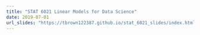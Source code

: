 ```yaml
---
title: "STAT 6021 Linear Models for Data Science"
date: 2019-07-01
url_slides: "https://tbrown122387.github.io/stat_6021_slides/index.html"
---
```

